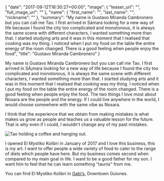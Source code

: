 {
  "date": "2017-09-12T16:30:27+00:00",
  "image": {
    "teaser_url": "",
    "full_image_url": ""
  },
  "name": {
    "first_name": "",
    "last_name": "",
    "nickname": ""
  },
  "summary": "My name is Gustavo Miranda Cambronero but you can call me Tao. I first arrived in Sámara looking for a new way of life because I found the city too complicated and monotonous, it is always the same scene with different characters, I wanted something more than that. I started studying arts and it was in this moment that I realised that cooking was my thing. I noticed when I put my food on the table the entire energy of the room changed. There is a good feeling when people enjoy the food",
  "title": "Gustavo Miranda Cambronero"
}
<p>My name is Gustavo Miranda Cambronero but you can call me Tao. I first arrived in SÃ¡mara looking for a new way of life because I found the city too complicated and monotonous, it is always the same scene with different characters, I wanted something more than that. I started studying arts and it was in this moment that I realised that cooking was my thing. I noticed when I put my food on the table the entire energy of the room changed. There is a good feeling when people enjoy the food. The two things I love most about Nosara are the people and the energy. If I could live anywhere in the world, I would choose somewhere with the same vibe as Nosara.</p> <p>I think that the experience that we obtain from making mistakes is what makes us grow as people and teaches us a valuable lesson for the future. That is why even if I could, I wouldn&#39;t change any of my past mistakes.</p> <img src="https://res.cloudinary.com/humansofnosara/image/upload/fl_progressive/v1502838534/Gustavo%20Cambronero/Tao-Full_rim2sw.jpg" sizes="100vw" srcset="https://res.cloudinary.com/humansofnosara/image/upload/fl_progressive/v1502838534/Gustavo%20Cambronero/Tao-Full_rim2sw.jpg 1000w, https://res.cloudinary.com/humansofnosara/image/upload/fl_progressive,c_scale,w_720/v1502838534/Gustavo%20Cambronero/Tao-Full_rim2sw.jpg 720w" alt="Tao holding a coffee and hanging out."> <p>I opened El Mystiko Kolibri in January of 2017 and I love this business, this is my art. I want to offer people a wide variety of food to cater to the range of diets which people have here. But my business comes second when compared to my main goal in life. I want to be a good father for my son. I want him to feel that he can learn something "taunis" from me.</p> <p class="article-detail__small-text"> You can find El Mystiko Kolibri in <a href="https://www.nosara.com/listings/gabis-play/">Gabi&lsquo;s</a>, Downtown Guiones. </p>